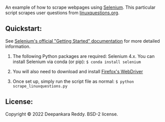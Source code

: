 An example of how to scrape webpages using [Selenium](https://www.selenium.dev/).
This particular script scrapes user questions from [linuxquestions.org](https://www.linuxquestions.org).

## Quickstart:
See [Selenium's official "Getting Started" documentation](https://www.selenium.dev/documentation/webdriver/getting_started/) for more detailed information.

1. The following Python packages are required: Selenium 4.x.
You can install Selenium via conda (or pip): `$ conda install selenium`

2. You will also need to download and install [Firefox's WebDriver](https://www.selenium.dev/documentation/webdriver/getting_started/install_drivers/)

3. Once set up, simply run the script file as normal: `$ python scrape_linuxquestions.py`


## License:
Copyright © 2022 Deepankara Reddy. BSD-2 license.
